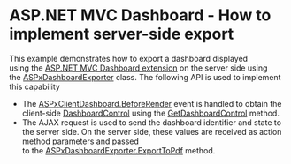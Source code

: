 # ASP.NET MVC Dashboard - How to implement server-side export


This example demonstrates how to export a dashboard displayed using the <a href="https://documentation.devexpress.com/Dashboard/16977/Building-the-Designer-and-Viewer-Applications">ASP.NET MVC Dashboard extension</a> on the server side using the <a href="https://documentation.devexpress.com/Dashboard/clsDevExpressDashboardWebASPxDashboardExportertopic.aspx">ASPxDashboardExporter</a> class. The following API is used to implement this capability

* The <a href="https://documentation.devexpress.com/Dashboard/DevExpress.DashboardWeb.Scripts.ASPxClientDashboard.BeforeRender.event">ASPxClientDashboard.BeforeRender</a> event is handled to obtain the client-side <a href="https://documentation.devexpress.com/ClientDashboard/api/DevExpress.Dashboard.DashboardControl.html">DashboardControl</a> using the <a href="https://documentation.devexpress.com/Dashboard/DevExpress.DashboardWeb.Scripts.ASPxClientDashboard.GetDashboardControl.method">GetDashboardControl</a> method.
* The AJAX request is used to send the dashboard identifier and state to the server side. On the server side, these values are received as action method parameters and passed to the <a href="https://documentation.devexpress.com/Dashboard/DevExpress.DashboardWeb.ASPxDashboardExporter.ExportToPdf.overloads">ASPxDashboardExporter.ExportToPdf</a> method.

<br/>


